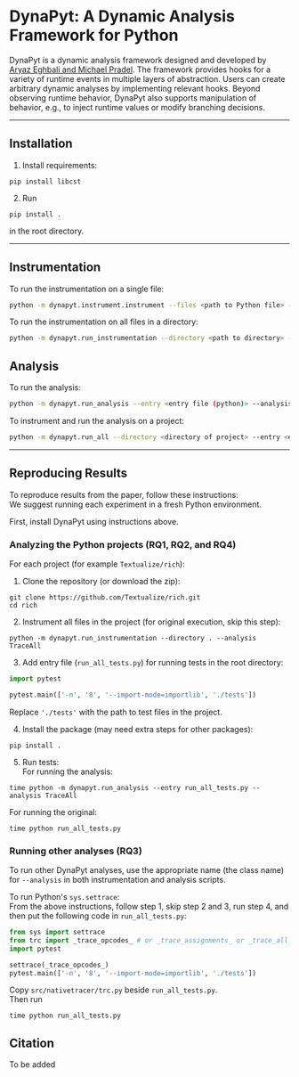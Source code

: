 # DynaPyt: A Dynamic Analysis Framework for Python
DynaPyt is a dynamic analysis framework designed and developed by [Aryaz Eghbali and Michael Pradel](https://2022.esec-fse.org/details/fse-2022-research-papers/48/DynaPyt-A-Dynamic-Analysis-Framework-for-Python). 
The framework provides hooks for a variety of runtime events in multiple layers of abstraction.
Users can create arbitrary dynamic analyses by implementing relevant hooks.
Beyond observing runtime behavior, DynaPyt also supports manipulation of behavior, e.g., to inject runtime values or modify branching decisions.

--------------------

## Installation

1) Install requirements:  
```
pip install libcst
```
2) Run  
```
pip install .
```
in the root directory.

--------------------

## Instrumentation

To run the instrumentation on a single file:  
```bash
python -m dynapyt.instrument.instrument --files <path to Python file> --analysis <analysis name>
```

To run the instrumentation on all files in a directory:  
```bash
python -m dynapyt.run_instrumentation --directory <path to directory> --analysis <analysis name>
```


## Analysis

To run the analysis:  
```bash
python -m dynapyt.run_analysis --entry <entry file (python)> --analysis <analysis name>
```

To instrument and run the analysis on a project:  
```bash
python -m dynapyt.run_all --directory <directory of project> --entry <entry file (python)> --analysis <analysis name>
```

--------------------

## Reproducing Results
To reproduce results from the paper, follow these instructions:  
We suggest running each experiment in a fresh Python environment.  

First, install DynaPyt using instructions above.

### Analyzing the Python projects (RQ1, RQ2, and RQ4)
For each project (for example `Textualize/rich`):
1) Clone the repository (or download the zip):
```
git clone https://github.com/Textualize/rich.git
cd rich
```
2) Instrument all files in the project (for original execution, skip this step):
```
python -m dynapyt.run_instrumentation --directory . --analysis TraceAll
```
3) Add entry file (`run_all_tests.py`) for running tests in the root directory:
```python
import pytest

pytest.main(['-n', '8', '--import-mode=importlib', './tests'])
```
Replace `'./tests'` with the path to test files in the project.  

4) Install the package (may need extra steps for other packages):
```
pip install .
```
5) Run tests:  
For running the analysis:
```
time python -m dynapyt.run_analysis --entry run_all_tests.py --analysis TraceAll
```
For running the original:
```
time python run_all_tests.py
```

### Running other analyses (RQ3)
To run other DynaPyt analyses, use the appropriate name (the class name) for `--analysis` in both instrumentation and analysis scripts.  

To run Python's `sys.settrace`:  
From the above instructions, follow step 1, skip step 2 and 3, run step 4, and then put the following code in `run_all_tests.py`:
```python
from sys import settrace
from trc import _trace_opcodes_ # or _trace_assignments_ or _trace_all_
import pytest

settrace(_trace_opcodes_)
pytest.main(['-n', '8', '--import-mode=importlib', './tests'])
```
Copy `src/nativetracer/trc.py` beside `run_all_tests.py`.  
Then run
```
time python run_all_tests.py
```



## Citation
To be added

